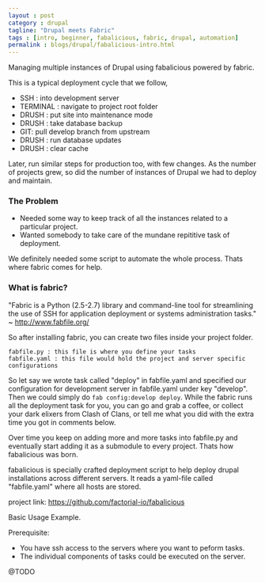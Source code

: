 ```yaml
---
layout : post
category : drupal
tagline: "Drupal meets Fabric"
tags : [intro, beginner, fabalicious, fabric, drupal, automation]
permalink : blogs/drupal/fabalicious-intro.html
---
```

Managing multiple instances of Drupal using fabalicious powered by fabric.

This is a typical deployment cycle that we follow,

- SSH : into development server
- TERMINAL : navigate to project root folder
- DRUSH : put site into maintenance mode
- DRUSH : take database backup
- GIT: pull develop branch from upstream
- DRUSH : run database updates
- DRUSH : clear cache

Later, run similar steps for production too, with few changes. As the
number of projects grew, so did the number of instances of Drupal we had to
deploy and maintain.

### The Problem
* Needed some way to keep track of all the instances related to a particular project.
* Wanted somebody to take care of the mundane repititive task of deployment.

We definitely needed some script to automate the whole process. Thats where
fabric comes for help.

### What is fabric?
"Fabric is a Python (2.5-2.7) library and command-line tool for streamlining the use of SSH for application deployment or systems administration tasks." ~ http://www.fabfile.org/

So after installing fabric, you can create two files inside your project folder.

    fabfile.py : this file is where you define your tasks
    fabfile.yaml : this file would hold the project and server specific configurations

So let say we wrote  task called "deploy" in fabfile.yaml and specified our configuration
for development server in fabfile.yaml under key "develop".
Then we could simply do `fab config:develop deploy`. While the fabric runs all the
deployment task for you, you can go and grab a coffee, or collect your dark elixers from Clash of Clans, or tell me what you did with the extra time you got in comments below.

Over time you keep on adding more and more tasks into fabfile.py and eventually
start adding it as a submodule to every project. Thats how fabalicious was born.

fabalicious is specially crafted deployment script to help deploy drupal installations across different servers. It reads a yaml-file called "fabfile.yaml" where all hosts are stored.

project link: https://github.com/factorial-io/fabalicious

Basic Usage Example.

Prerequisite:
* You have ssh access to the servers where you want to peform tasks.
* The individual components of tasks could be executed on the server.

@TODO
